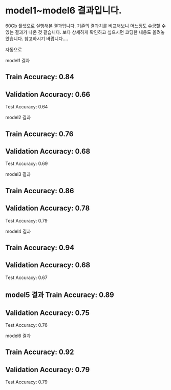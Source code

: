 # model1~model6 결과입니다.
60Gb 풀셋으로 실행해본 결과입니다.
기존의 결과치를 비교해보니 어느정도 수긍할 수 있는 결과가 나온 것 같습니다.
보다 상세하게 확인하고 싶으시면 코딩한 내용도 올려놓았습니다.
참고하시기 바랍니다....

자동으로 

model1 결과

Train Accuracy:  0.84
--------------------
Validation Accuracy:  0.66
--------------------
Test Accuracy:  0.64

model2 결과

Train Accuracy:  0.76
--------------------

Validation Accuracy:  0.68
--------------------

Test Accuracy:  0.69

model3 결과

Train Accuracy:  0.86
--------------------
Validation Accuracy:  0.78
--------------------

Test Accuracy:  0.79

model4 결과

Train Accuracy:  0.94
--------------------

Validation Accuracy:  0.68
--------------------

Test Accuracy:  0.67

model5 결과
Train Accuracy:  0.89
--------------------

Validation Accuracy:  0.75
--------------------

Test Accuracy:  0.76

model6 결과

Train Accuracy:  0.92
--------------------

Validation Accuracy:  0.79
--------------------

Test Accuracy:  0.79

